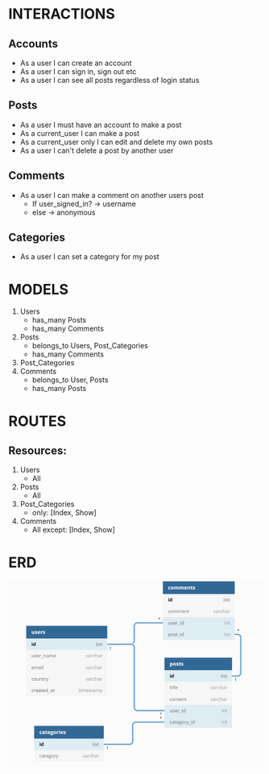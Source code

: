 # INTERACTIONS

## Accounts
  - As a user I can create an account
  - As a user I can sign in, sign out etc
  - As a user I can see all posts regardless of login status

## Posts
  - As a user I must have an account to make a post
  - As a current_user I can make a post
  - As a current_user only I can edit and delete my own posts
  - As a user I can't delete a post by another user

## Comments
  - As a user I can make a comment on another users post
    - If user_signed_in? -> username
    - else -> anonymous

## Categories
  - As a user I can set a category for my post

# MODELS
1. Users
    - has_many Posts
    - has_many Comments
2. Posts
    - belongs_to Users, Post_Categories
    - has_many Comments
3. Post_Categories
4. Comments
    - belongs_to User, Posts
    - has_many Posts

# ROUTES
## Resources:
1. Users
    - All
2. Posts
    - All
3. Post_Categories
    - only: [Index, Show]
4. Comments
    - All except: [Index, Show]

# ERD
![ERD for hack-a-thon](/public/hackathon_ERD.png)